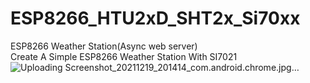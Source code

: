 # ESP8266_HTU2xD_SHT2x_Si70xx
ESP8266 Weather Station(Async web server)<br />
Create A Simple ESP8266 Weather Station With SI7021
![Uploading Screenshot_20211219_201414_com.android.chrome.jpg…]()
